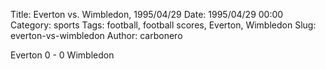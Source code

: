 Title: Everton vs. Wimbledon, 1995/04/29
Date: 1995/04/29 00:00
Category: sports
Tags: football, football scores, Everton, Wimbledon
Slug: everton-vs-wimbledon
Author: carbonero


Everton 0 - 0 Wimbledon
